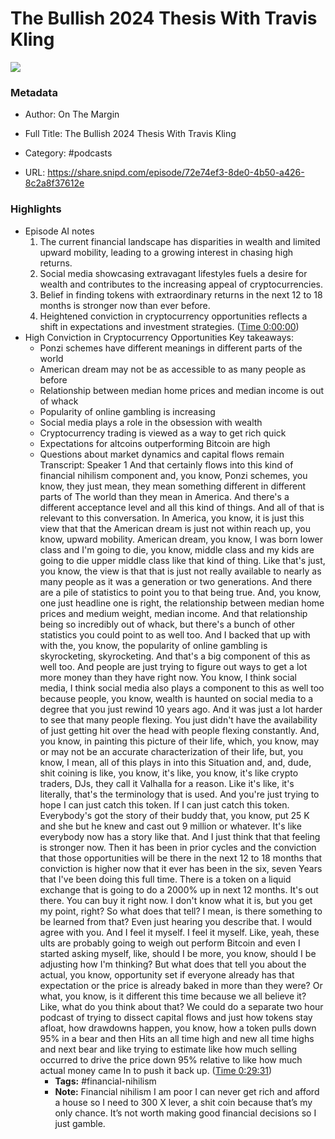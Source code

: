 # The Bullish 2024 Thesis With Travis Kling

![](https://wsrv.nl/?url=https%3A%2F%2Fmegaphone.imgix.net%2Fpodcasts%2F701a8bb0-75e0-11eb-b1ed-cb043298ccf9%2Fimage%2FOntheMargin_Cover_20210223a.jpg%3Fixlib%3Drails-4.3.1%26max-w%3D3000%26max-h%3D3000%26fit%3Dcrop%26auto%3Dformat%2Ccompress&w=100&h=100)

### Metadata

- Author: On The Margin
- Full Title: The Bullish 2024 Thesis With Travis Kling
- Category: #podcasts



- URL: https://share.snipd.com/episode/72e74ef3-8de0-4b50-a426-8c2a8f37612e

### Highlights

- Episode AI notes
  1. The current financial landscape has disparities in wealth and limited upward mobility, leading to a growing interest in chasing high returns.
  2. Social media showcasing extravagant lifestyles fuels a desire for wealth and contributes to the increasing appeal of cryptocurrencies.
  3. Belief in finding tokens with extraordinary returns in the next 12 to 18 months is stronger now than ever before.
  4. Heightened conviction in cryptocurrency opportunities reflects a shift in expectations and investment strategies. ([Time 0:00:00](https://share.snipd.com/episode-takeaways/2f5a9edb-416a-4239-893e-62f5ae1bd7e8))
- High Conviction in Cryptocurrency Opportunities
  Key takeaways:
  - Ponzi schemes have different meanings in different parts of the world
  - American dream may not be as accessible to as many people as before
  - Relationship between median home prices and median income is out of whack
  - Popularity of online gambling is increasing
  - Social media plays a role in the obsession with wealth
  - Cryptocurrency trading is viewed as a way to get rich quick
  - Expectations for altcoins outperforming Bitcoin are high
  - Questions about market dynamics and capital flows remain
  Transcript:
  Speaker 1
  And that certainly flows into this kind of financial nihilism component and, you know, Ponzi schemes, you know, they just mean, they mean something different in different parts of The world than they mean in America. And there's a different acceptance level and all this kind of things. And all of that is relevant to this conversation. In America, you know, it is just this view that that the American dream is just not within reach up, you know, upward mobility. American dream, you know, I was born lower class and I'm going to die, you know, middle class and my kids are going to die upper middle class like that kind of thing. Like that's just, you know, the view is that that is just not really available to nearly as many people as it was a generation or two generations. And there are a pile of statistics to point you to that being true. And, you know, one just headline one is right, the relationship between median home prices and medium weight, median income. And that relationship being so incredibly out of whack, but there's a bunch of other statistics you could point to as well too. And I backed that up with with the, you know, the popularity of online gambling is skyrocketing, skyrocketing. And that's a big component of this as well too. And people are just trying to figure out ways to get a lot more money than they have right now. You know, I think social media, I think social media also plays a component to this as well too because people, you know, wealth is haunted on social media to a degree that you just rewind 10 years ago. And it was just a lot harder to see that many people flexing. You just didn't have the availability of just getting hit over the head with people flexing constantly. And, you know, in painting this picture of their life, which, you know, may or may not be an accurate characterization of their life, but, you know, I mean, all of this plays in into this Situation and, and, dude, shit coining is like, you know, it's like, you know, it's like crypto traders, DJs, they call it Valhalla for a reason. Like it's like, it's literally, that's the terminology that is used. And you're just trying to hope I can just catch this token. If I can just catch this token. Everybody's got the story of their buddy that, you know, put 25 K and she but he knew and cast out 9 million or whatever. It's like everybody now has a story like that. And I just think that that feeling is stronger now. Then it has been in prior cycles and the conviction that those opportunities will be there in the next 12 to 18 months that conviction is higher now that it ever has been in the six, seven Years that I've been doing this full time. There is a token on a liquid exchange that is going to do a 2000% up in next 12 months. It's out there. You can buy it right now. I don't know what it is, but you get my point, right? So what does that tell? I mean, is there something to be learned from that? Even just hearing you describe that. I would agree with you. And I feel it myself. I feel it myself. Like, yeah, these ults are probably going to weigh out perform Bitcoin and even I started asking myself, like, should I be more, you know, should I be adjusting how I'm thinking? But what does that tell you about the actual, you know, opportunity set if everyone already has that expectation or the price is already baked in more than they were? Or what, you know, is it different this time because we all believe it? Like, what do you think about that? We could do a separate two hour podcast of trying to dissect capital flows and just how tokens stay afloat, how drawdowns happen, you know, how a token pulls down 95% in a bear and then Hits an all time high and new all time highs and next bear and like trying to estimate like how much selling occurred to drive the price down 95% relative to like how much actual money came In to push it back up. ([Time 0:29:31](https://share.snipd.com/snip/e0330633-fd30-45bc-ba7c-f1b11660a94d))
    - **Tags:** #financial-nihilism
    - **Note:** Financial nihilism I am poor I can never get rich and afford a house so I need to 300 X lever, a shit coin because that’s my only chance. It’s not worth making good financial decisions so I just gamble.
